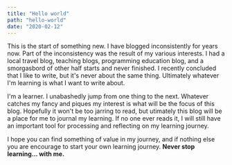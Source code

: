 ```yaml
---
title: "Hello world"
path: "hello-world"
date: "2020-02-12"
---
```


This is the start of something new. I have blogged inconsistently for years now. Part of the inconsistency was the result of my various interests. I had a local travel blog, teaching blogs, programming education blog, and a smorgasbord of other half starts and never finished. I recently concluded that I like to write, but it's never about the same thing. Ultimately whatever I'm learning is what I want to write about. 

I'm a learner. I unabashedly jump from one thing to the next. Whatever catches my fancy and piques my interest is what will be the focus of this blog. Hopefully it won't be too jarring to read, but utimately this blog will be a place for me to journal my learning. If no one ever reads it, I will still have an important tool for processing and reflecting on my learning journey.

I hope you can find something of value in my journey, and if nothing else you are encourage to start your own learning journey. **Never stop learning... with me.**
